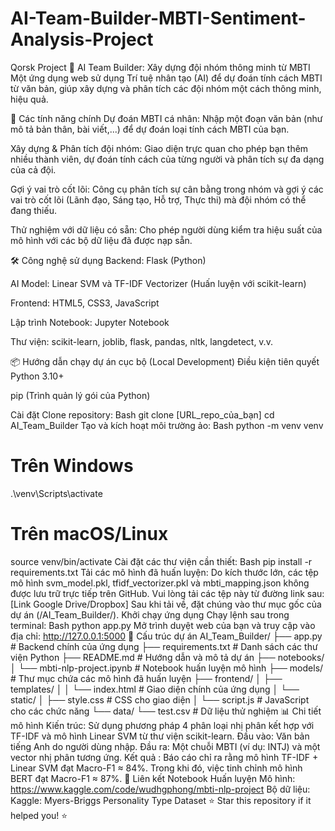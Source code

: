 # AI-Team-Builder-MBTI-Sentiment-Analysis-Project
Qorsk Project
🔮 AI Team Builder: Xây dựng đội nhóm thông minh từ MBTI
Một ứng dụng web sử dụng Trí tuệ nhân tạo (AI) để dự đoán tính cách MBTI từ văn bản, giúp xây dựng và phân tích các đội nhóm một cách thông minh, hiệu quả.

🧠 Các tính năng chính
Dự đoán MBTI cá nhân: Nhập một đoạn văn bản (như mô tả bản thân, bài viết,...) để dự đoán loại tính cách MBTI của bạn.

Xây dựng & Phân tích đội nhóm: Giao diện trực quan cho phép bạn thêm nhiều thành viên, dự đoán tính cách của từng người và phân tích sự đa dạng của cả đội.

Gợi ý vai trò cốt lõi: Công cụ phân tích sự cân bằng trong nhóm và gợi ý các vai trò cốt lõi (Lãnh đạo, Sáng tạo, Hỗ trợ, Thực thi) mà đội nhóm có thể đang thiếu.

Thử nghiệm với dữ liệu có sẵn: Cho phép người dùng kiểm tra hiệu suất của mô hình với các bộ dữ liệu đã được nạp sẵn.

🛠️ Công nghệ sử dụng
Backend: Flask (Python)

AI Model: Linear SVM và TF-IDF Vectorizer (Huấn luyện với scikit-learn)

Frontend: HTML5, CSS3, JavaScript

Lập trình Notebook: Jupyter Notebook

Thư viện: scikit-learn, joblib, flask, pandas, nltk, langdetect, v.v.

📦 Hướng dẫn chạy dự án cục bộ (Local Development)
Điều kiện tiên quyết
Python 3.10+

pip (Trình quản lý gói của Python)

Cài đặt
Clone repository:
Bash
git clone [URL_repo_của_bạn]
cd AI_Team_Builder
Tạo và kích hoạt môi trường ảo:
Bash
python -m venv venv
# Trên Windows
.\venv\Scripts\activate
# Trên macOS/Linux
source venv/bin/activate
Cài đặt các thư viện cần thiết:
Bash
pip install -r requirements.txt
Tải các mô hình đã huấn luyện:
Do kích thước lớn, các tệp mô hình svm_model.pkl, tfidf_vectorizer.pkl và mbti_mapping.json không được lưu trữ trực tiếp trên GitHub.
Vui lòng tải các tệp này từ đường link sau: [Link Google Drive/Dropbox]
Sau khi tải về, đặt chúng vào thư mục gốc của dự án (/AI_Team_Builder/).
Khởi chạy ứng dụng
Chạy lệnh sau trong terminal:
Bash
python app.py
Mở trình duyệt web của bạn và truy cập vào địa chỉ: http://127.0.0.1:5000
📁 Cấu trúc dự án
AI_Team_Builder/
├── app.py                     # Backend chính của ứng dụng
├── requirements.txt           # Danh sách các thư viện Python
├── README.md                  # Hướng dẫn và mô tả dự án
├── notebooks/
│   └── mbti-nlp-project.ipynb # Notebook huấn luyện mô hình
├── models/                    # Thư mục chứa các mô hình đã huấn luyện
├── frontend/
│   ├── templates/
│   │   └── index.html         # Giao diện chính của ứng dụng
│   └── static/
│       ├── style.css          # CSS cho giao diện
│       └── script.js          # JavaScript cho các chức năng
└── data/
    └── test.csv               # Dữ liệu thử nghiệm
📊 Chi tiết mô hình
Kiến trúc: Sử dụng phương pháp 4 phân loại nhị phân kết hợp với TF-IDF và mô hình Linear SVM từ thư viện scikit-learn.
Đầu vào: Văn bản tiếng Anh do người dùng nhập.
Đầu ra: Một chuỗi MBTI (ví dụ: INTJ) và một vector nhị phân tương ứng.
Kết quả :
Báo cáo chỉ ra rằng mô hình TF-IDF + Linear SVM đạt Macro-F1 ≈ 84%.
Trong khi đó, việc tinh chỉnh mô hình BERT đạt Macro-F1 ≈ 87%.
🔗 Liên kết
Notebook Huấn luyện Mô hình: https://www.kaggle.com/code/wudhgphong/mbti-nlp-project
Bộ dữ liệu: Kaggle: Myers-Briggs Personality Type Dataset
⭐ Star this repository if it helped you! ⭐







